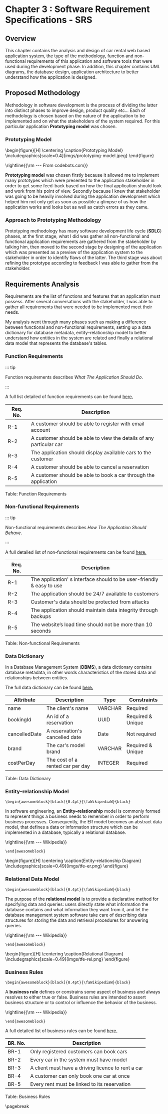 Chapter 3 : Software Requirement Specifications - SRS
======================================================

## Overview

This chapter contains the analysis and design of car rental web based application system, the type of
the methodology, function and non-functional requirements of this application and 
software tools that were used during the development phase. In addition, this chapter contains UML diagrams, 
the database design, application architecture to better understand how the application is designed.

## Proposed Methodology

Methodology in software development is the process of dividing the latter into distinct phases to improve design, 
product quality etc... Each of methodology is chosen based on the nature of the application to be implemented and on what 
the stakeholders of the system required. For this particular application **Prototyping model** was chosen.

### Prototyping Model 

\begin{figure}[H]
\centering
\caption{Prototyping Model}
\includegraphics[scale=0.4]{imgs/prototyping-model.jpeg}
\end{figure}

\rightline{{\rm --- From codebots.com}}

**Prototyping model** was chosen firstly because it allowed me to implement many prototypes which were presented to the 
application stakeholder in order to get some feed-back based on how the final application should look and work from his point 
of view. Secondly because I knew that stakeholder was going to be heavily involved during the application development which 
helped him not only get as soon as possible a glimpse of us how the application works and looks but as well as catch errors 
as they came.

### Approach to Prototyping Methodology

Prototyping methodology has many software development life cycle (**SDLC**) phases, at the first stage,
what I did was gather all non-functional and functional application requirements are gathered from the stakeholder 
by talking him, then moved to the second stage by designing of the application which was presented as a preview of the
application system to the stakeholder in order to identify flaws of the latter. The third stage was about refining the 
prototype according to feedback I was able to gather from the stakeholder. 

## Requirements Analysis

Requirements are the list of functions and features that an application must possess. After several conversations with the
stakeholder, I was able to gather all requirements that were needed to be implemented meet their needs.

My analysis went through many phases such as making a difference between functional and non-functional requirements, setting up 
a data dictionary for database metadata, entity–relationship model to better understand how entities in the system are related 
and finally a relational data model that represents the database's tables. 

### Function Requirements

::: tip

Function requirements describes _What The Application Should Do_.

:::

A full list detailed of function requirements can be found [here.](https://github.com/danny00747/vms/wiki/Function-Requirements "function requirements")

| Req. No. | Description                                                               |
|----------|---------------------------------------------------------------------------|
| R-1      | A customer should be able to register with email account                  |
| R-2      | A customer should be able to view the details of any particular car       |
| R-3      | The application should display available cars to the customer             | 
| R-4      | A customer should be able to cancel a reservation                         | 
| R-5      | A customer should be able to book a car through the application           | 



Table: Function Requirements

### Non-functional Requirements

::: tip

Non-functional requirements describes _How The Application Should Behave_.

:::

A full detailed list of non-functional requirements can be found [here.](https://github.com/danny00747/vms/wiki/Non-Function-Requirements "non-functional requirements")

| Req. No. | Description                                                           | 
|----------|-----------------------------------------------------------------------|
| R-1      | The application' s interface should to be user-friendly & easy to use |
| R-2      | The application should be 24/7 available to customers                 |
| R-3      | Customer's data should be protected from attacks                      | 
| R-4      | The application should maintain data integrity through backups        |     
| R-5      | The website’s load time should not be more than 10 seconds            | 

Table: Non-functional Requirements

### Data Dictionary

In a Database Management System (**DBMS**), a data dictionary contains database metadata, in other words characteristics 
of the stored data and relationships between entities.

The full data dictionary can be found [here.](https://github.com/danny00747/vms/wiki/Non-Function-Requirements "non-functional requirements")


| Attribute      | Description                       | Type    | Constraints       |
|----------------|-----------------------------------|---------|-------------------|
| name           | The client's name                 | VARCHAR | Required          |
| bookingId      | An id of a reservation            | UUID    | Required & Unique |  
| cancelledDate  | A reservation's cancelled date    | Date    | Not required      | 
| brand          | The car's model brand             | VARCHAR | Required & Unique | 
| costPerDay     | The cost of a rented car per day  | INTEGER | Required          | 

Table: Data Dictionary

### Entity–relationship Model

```{=latex}
\begin{awesomeblock}[black]{0.4pt}{\faWikipediaW}{black} 
```

In software engineering, an **Entity–relationship** model is commonly formed to represent things a business needs to remember 
in order to perform business processes. Consequently, the ER model becomes an abstract data model, that defines a data or 
information structure which can be implemented in a database, typically a relational database.

\rightline{{\rm --- Wikipedia}}

```{=latex}
\end{awesomeblock}
```

\begin{figure}[H]
\centering
\caption{Entity–relationship Diagram}
\includegraphics[scale=0.49]{imgs/tfe-er.png}
\end{figure}


### Relational Data Model


```{=latex}
\begin{awesomeblock}[black]{0.4pt}{\faWikipediaW}{black} 
```

The purpose of the **relational model** is to provide a declarative method for specifying data and queries: users directly state 
what information the database contains and what information they want from it, and let the database management system software 
take care of describing data structures for storing the data and retrieval procedures for answering queries.

\rightline{{\rm --- Wikipedia}}

```{=latex}
\end{awesomeblock}
```

\begin{figure}[H]
\centering
\caption{Relational Diagram}
\includegraphics[scale=0.49]{imgs/tfe-rel.png}
\end{figure}

### Business Rules

```{=latex}
\begin{awesomeblock}[black]{0.4pt}{\faWikipediaW}{black} 
```

A **business rule** defines or constrains some aspect of business and always resolves to either true or false. 
Business rules are intended to assert business structure or to control or influence the behavior of the business.

\rightline{{\rm --- Wikipedia}}

```{=latex}
\end{awesomeblock}
```

A full detailed list of business rules can be found [here.](https://github.com/danny00747/vms/wiki/Non-Function-Requirements "non-functional requirements")

| BR. No. | Description                                         | 
|---------|-----------------------------------------------------|
| BR-1    | Only registered customers can book cars             |
| BR-2    | Every car in the system must have model             |
| BR-3    | A client must have a driving licence to rent a car  | 
| BR-4    | A customer can only book one car at once            |     
| BR-5    | Every rent must be linked to its reservation        | 

Table: Business Rules

\pagebreak